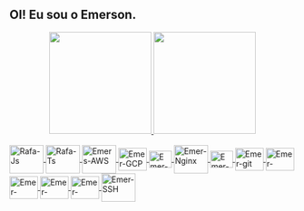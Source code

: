 ## OI! Eu sou o Emerson. 

<div align="center">
  <a href="https://github.com/emersonjfs">
  <img height="180em" src="https://github-readme-stats.vercel.app/api?username=emersonjfs&show_icons=true&theme=dark&include_all_commits=true&count_private=true"/>
  <img height="180em" src="https://github-readme-stats.vercel.app/api/top-langs/?username=emersonjfs&layout=compact&langs_count=7&theme=dark"/>
</div>
  <div style="display: inline_block"><br>
  <img align="center" alt="Rafa-Js" height="50" width="60" src="https://cdn.jsdelivr.net/gh/devicons/devicon/icons/docker/docker-original-wordmark.svg" />
  <img align="center" alt="Rafa-Ts" height="50" width="60" src="https://cdn.jsdelivr.net/gh/devicons/devicon/icons/digitalocean/digitalocean-original-wordmark.svg" />
  <img align="center" alt="Emers-AWS" height="50" width="60" src="https://cdn.jsdelivr.net/gh/devicons/devicon/icons/amazonwebservices/amazonwebservices-original-wordmark.svg" />  
  <img align="center" alt="Emer-GCP" height="40" width="50" src="https://cdn.jsdelivr.net/gh/devicons/devicon/icons/googlecloud/googlecloud-original.svg" />
  <img align="center" alt="Emer-gitlab" height="30" width="40" src="https://cdn.jsdelivr.net/gh/devicons/devicon/icons/gitlab/gitlab-original.svg" />
  <img align="center" alt="Emer-Nginx" height="50" width="60" src="https://cdn.jsdelivr.net/gh/devicons/devicon/icons/nginx/nginx-original.svg" />
  <img align="center" alt="Emer-Vagrant" height="30" width="40" src="https://cdn.jsdelivr.net/gh/devicons/devicon/icons/vagrant/vagrant-original.svg" />
  <img align="center" alt="Emer-git" height="40" width="50" src="https://cdn.jsdelivr.net/gh/devicons/devicon/icons/git/git-original.svg" />
  <img align="center" alt="Emer-Debian" height="40" width="50" src="https://cdn.jsdelivr.net/gh/devicons/devicon/icons/windows8/windows8-original.svg" />  
  <img align="center" alt="Emer-Debian" height="40" width="50" src="https://cdn.jsdelivr.net/gh/devicons/devicon/icons/debian/debian-original.svg" />
  <img align="center" alt="Emer-Ubuntu" height="40" width="50" src="https://cdn.jsdelivr.net/gh/devicons/devicon/icons/ubuntu/ubuntu-plain-wordmark.svg" />
  <img align="center" alt="Emer-Linux" height="40" width="50" src="https://cdn.jsdelivr.net/gh/devicons/devicon/icons/linux/linux-plain.svg" />
  <img align="center" alt="Emer-SSH" height="50" width="60" src="https://cdn.jsdelivr.net/gh/devicons/devicon/icons/ssh/ssh-original-wordmark.svg" />
 
  



